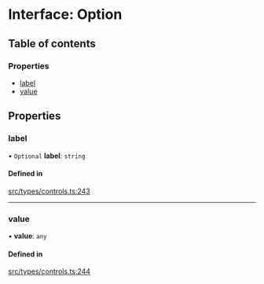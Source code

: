 # Interface: Option

## Table of contents

### Properties

- [label](../wiki/Option#label)
- [value](../wiki/Option#value)

## Properties

### label

• `Optional` **label**: `string`

#### Defined in

[src/types/controls.ts:243](https://github.com/decisively-io/interview-sdk/blob/4a50c8c/src/types/controls.ts#L243)

___

### value

• **value**: `any`

#### Defined in

[src/types/controls.ts:244](https://github.com/decisively-io/interview-sdk/blob/4a50c8c/src/types/controls.ts#L244)
